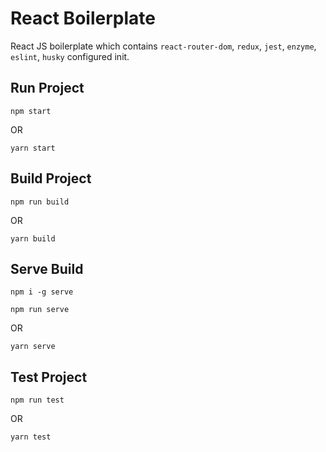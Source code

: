 # React Boilerplate

React JS boilerplate which contains `react-router-dom`, `redux`, `jest`, `enzyme`, `eslint`, `husky` configured init.

## Run Project

`npm start`

OR

`yarn start`

## Build Project

`npm run build`

OR

`yarn build`

## Serve Build

`npm i -g serve`

`npm run serve`

OR

`yarn serve`

## Test Project

`npm run test`

OR

`yarn test`
